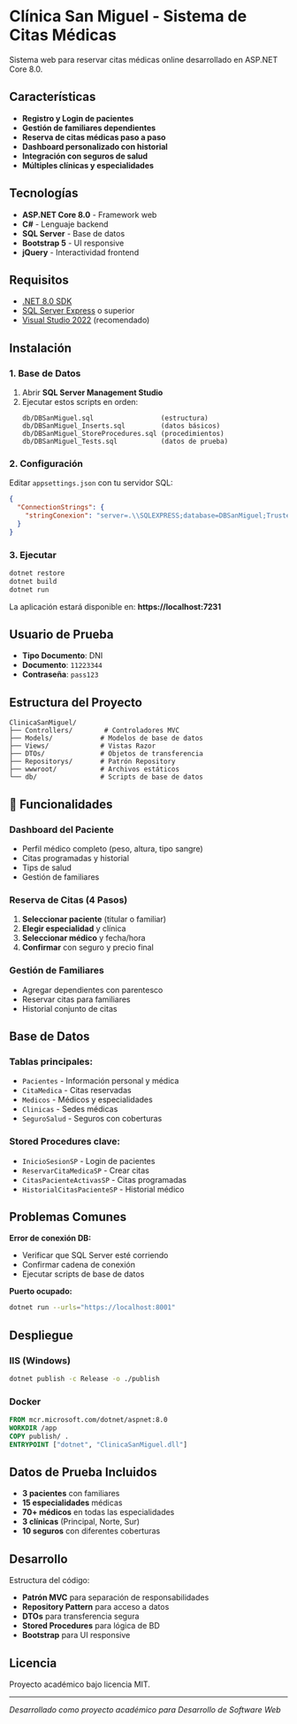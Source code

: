# Clínica San Miguel - Sistema de Citas Médicas

Sistema web para reservar citas médicas online desarrollado en ASP.NET Core 8.0.

## Características

- **Registro y Login de pacientes**
- **Gestión de familiares dependientes** 
- **Reserva de citas médicas paso a paso**
- **Dashboard personalizado con historial**
- **Integración con seguros de salud**
- **Múltiples clínicas y especialidades**

## Tecnologías

- **ASP.NET Core 8.0** - Framework web
- **C#** - Lenguaje backend
- **SQL Server** - Base de datos
- **Bootstrap 5** - UI responsive
- **jQuery** - Interactividad frontend

## Requisitos

- [.NET 8.0 SDK](https://dotnet.microsoft.com/download/dotnet/8.0)
- [SQL Server Express](https://www.microsoft.com/sql-server/sql-server-downloads) o superior
- [Visual Studio 2022](https://visualstudio.microsoft.com/) (recomendado)

## Instalación

### 1. Base de Datos
1. Abrir **SQL Server Management Studio**
2. Ejecutar estos scripts en orden:
   ```
   db/DBSanMiguel.sql                 (estructura)
   db/DBSanMiguel_Inserts.sql         (datos básicos)
   db/DBSanMiguel_StoreProcedures.sql (procedimientos)
   db/DBSanMiguel_Tests.sql           (datos de prueba)
   ```

### 2. Configuración
Editar `appsettings.json` con tu servidor SQL:
```json
{
  "ConnectionStrings": {
    "stringConexion": "server=.\\SQLEXPRESS;database=DBSanMiguel;Trusted_connection=true;MultipleActiveResultSets=true;TrustServerCertificate=false;Encrypt=false"
  }
}
```

### 3. Ejecutar
```bash
dotnet restore
dotnet build
dotnet run
```

La aplicación estará disponible en: **https://localhost:7231**

## Usuario de Prueba

- **Tipo Documento**: DNI
- **Documento**: `11223344`
- **Contraseña**: `pass123`

## Estructura del Proyecto

```
ClinicaSanMiguel/
├── Controllers/        # Controladores MVC
├── Models/            # Modelos de base de datos
├── Views/             # Vistas Razor
├── DTOs/              # Objetos de transferencia
├── Repositorys/       # Patrón Repository
├── wwwroot/           # Archivos estáticos
└── db/                # Scripts de base de datos
```

## 📱 Funcionalidades

### Dashboard del Paciente
- Perfil médico completo (peso, altura, tipo sangre)
- Citas programadas y historial
- Tips de salud
- Gestión de familiares

### Reserva de Citas (4 Pasos)
1. **Seleccionar paciente** (titular o familiar)
2. **Elegir especialidad** y clínica
3. **Seleccionar médico** y fecha/hora
4. **Confirmar** con seguro y precio final

### Gestión de Familiares
- Agregar dependientes con parentesco
- Reservar citas para familiares
- Historial conjunto de citas

## Base de Datos

### Tablas principales:
- `Pacientes` - Información personal y médica
- `CitaMedica` - Citas reservadas
- `Medicos` - Médicos y especialidades
- `Clinicas` - Sedes médicas
- `SeguroSalud` - Seguros con coberturas

### Stored Procedures clave:
- `InicioSesionSP` - Login de pacientes
- `ReservarCitaMedicaSP` - Crear citas
- `CitasPacienteActivasSP` - Citas programadas
- `HistorialCitasPacienteSP` - Historial médico

## Problemas Comunes

**Error de conexión DB:**
- Verificar que SQL Server esté corriendo
- Confirmar cadena de conexión
- Ejecutar scripts de base de datos

**Puerto ocupado:**
```bash
dotnet run --urls="https://localhost:8001"
```

## Despliegue

### IIS (Windows)
```bash
dotnet publish -c Release -o ./publish
```

### Docker
```dockerfile
FROM mcr.microsoft.com/dotnet/aspnet:8.0
WORKDIR /app
COPY publish/ .
ENTRYPOINT ["dotnet", "ClinicaSanMiguel.dll"]
```

## Datos de Prueba Incluidos

- **3 pacientes** con familiares
- **15 especialidades** médicas  
- **70+ médicos** en todas las especialidades
- **3 clínicas** (Principal, Norte, Sur)
- **10 seguros** con diferentes coberturas

## Desarrollo

Estructura del código:
- **Patrón MVC** para separación de responsabilidades
- **Repository Pattern** para acceso a datos
- **DTOs** para transferencia segura
- **Stored Procedures** para lógica de BD
- **Bootstrap** para UI responsive

## Licencia

Proyecto académico bajo licencia MIT.

---

*Desarrollado como proyecto académico para Desarrollo de Software Web*